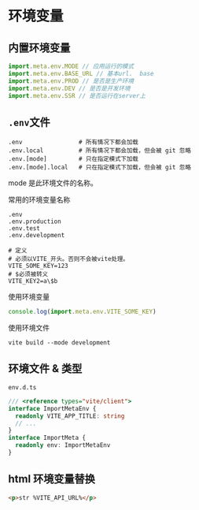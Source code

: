 # 环境变量

## 内置环境变量

```js
import.meta.env.MODE // 应用运行的模式
import.meta.env.BASE_URL // 基本url.  base
import.meta.env.PROD // 是否是生产环境
import.meta.env.DEV // 是否是开发环境
import.meta.env.SSR // 是否运行在server上
```

## `.env`文件

```shell
.env                # 所有情况下都会加载
.env.local          # 所有情况下都会加载，但会被 git 忽略
.env.[mode]         # 只在指定模式下加载
.env.[mode].local   # 只在指定模式下加载，但会被 git 忽略
```

mode 是此环境文件的名称。

常用的环境变量名称

```
.env
.env.production
.env.test
.env.development
```

```
# 定义
# 必须以VITE_开头。否则不会被vite处理。
VITE_SOME_KEY=123
# $必须被转义
VITE_KEY2=a\$b
```

使用环境变量

```js
console.log(import.meta.env.VITE_SOME_KEY)
```

使用环境文件

```shell
vite build --mode development
```

## 环境文件 & 类型

`env.d.ts`

```ts
/// <reference types="vite/client">
interface ImportMetaEnv {
  readonly VITE_APP_TITLE: string
  // ...
}
interface ImportMeta {
  readonly env: ImportMetaEnv
}
```

## html 环境变量替换

```html
<p>str %VITE_API_URL%</p>
```
